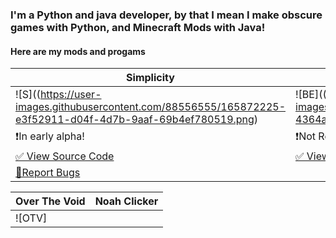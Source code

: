### I'm a Python and java developer, by that I mean I make obscure games with Python, and Minecraft Mods with Java!

#### Here are my mods and progams

| Simplicity | Berry Expansion |
|------------|-----------------|
|![S]((https://user-images.githubusercontent.com/88556555/165872225-e3f52911-d04f-4d7b-9aaf-69b4ef780519.png)|![BE]((https://user-images.githubusercontent.com/88556555/165872155-4364a80d-9cad-4494-9e01-5efeea509479.png)|
|❗In early alpha!|❗Not Released!|
|[✅ View Source Code](https://github.com/vinesaucebeep/Simplicity-for-1.18.x)|[✅ View Source Code](https://github.com/vinesaucebeep/Berry-Expansion-for-1.18.x)|
|[🚫Report Bugs](https://github.com/vinesaucebeep/Simplicity-for-1.18.x/issues/new)|

| Over The Void | Noah Clicker |
|---------------|--------------|
|![OTV]



